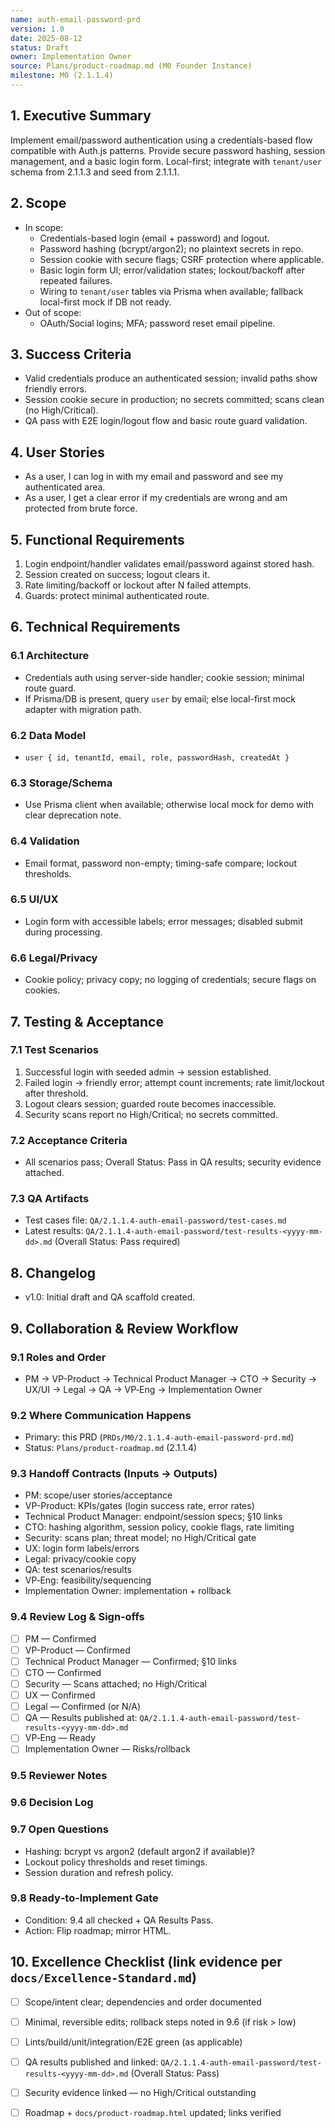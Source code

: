 ```yaml
---
name: auth-email-password-prd
version: 1.0
date: 2025-08-12
status: Draft
owner: Implementation Owner
source: Plans/product-roadmap.md (M0 Founder Instance)
milestone: M0 (2.1.1.4)
---
```


<a id="sec-1"></a>
## 1. Executive Summary

Implement email/password authentication using a credentials-based flow compatible with Auth.js patterns. Provide secure password hashing, session management, and a basic login form. Local-first; integrate with `tenant/user` schema from 2.1.1.3 and seed from 2.1.1.1.

<a id="sec-2"></a>
## 2. Scope
- In scope:
  - Credentials-based login (email + password) and logout.
  - Password hashing (bcrypt/argon2); no plaintext secrets in repo.
  - Session cookie with secure flags; CSRF protection where applicable.
  - Basic login form UI; error/validation states; lockout/backoff after repeated failures.
  - Wiring to `tenant/user` tables via Prisma when available; fallback local-first mock if DB not ready.
- Out of scope:
  - OAuth/Social logins; MFA; password reset email pipeline.

<a id="sec-3"></a>
## 3. Success Criteria
- Valid credentials produce an authenticated session; invalid paths show friendly errors.
- Session cookie secure in production; no secrets committed; scans clean (no High/Critical).
- QA pass with E2E login/logout flow and basic route guard validation.

<a id="sec-4"></a>
## 4. User Stories
- As a user, I can log in with my email and password and see my authenticated area.
- As a user, I get a clear error if my credentials are wrong and am protected from brute force.

<a id="sec-5"></a>
## 5. Functional Requirements
1. Login endpoint/handler validates email/password against stored hash.
2. Session created on success; logout clears it.
3. Rate limiting/backoff or lockout after N failed attempts.
4. Guards: protect minimal authenticated route.

<a id="sec-6"></a>
## 6. Technical Requirements

<a id="sec-6-1"></a>
### 6.1 Architecture
- Credentials auth using server-side handler; cookie session; minimal route guard.
- If Prisma/DB is present, query `user` by email; else local-first mock adapter with migration path.

<a id="sec-6-2"></a>
### 6.2 Data Model
- `user { id, tenantId, email, role, passwordHash, createdAt }`

<a id="sec-6-3"></a>
### 6.3 Storage/Schema
- Use Prisma client when available; otherwise local mock for demo with clear deprecation note.

<a id="sec-6-4"></a>
### 6.4 Validation
- Email format, password non-empty; timing-safe compare; lockout thresholds.

<a id="sec-6-5"></a>
### 6.5 UI/UX
- Login form with accessible labels; error messages; disabled submit during processing.

<a id="sec-6-6"></a>
### 6.6 Legal/Privacy
- Cookie policy; privacy copy; no logging of credentials; secure flags on cookies.

<a id="sec-7"></a>
## 7. Testing & Acceptance

<a id="sec-7-1"></a>
### 7.1 Test Scenarios
1. Successful login with seeded admin → session established.
2. Failed login → friendly error; attempt count increments; rate limit/lockout after threshold.
3. Logout clears session; guarded route becomes inaccessible.
4. Security scans report no High/Critical; no secrets committed.

<a id="sec-7-2"></a>
### 7.2 Acceptance Criteria
- All scenarios pass; Overall Status: Pass in QA results; security evidence attached.

<a id="sec-7-3"></a>
### 7.3 QA Artifacts
- Test cases file: `QA/2.1.1.4-auth-email-password/test-cases.md`
- Latest results: `QA/2.1.1.4-auth-email-password/test-results-<yyyy-mm-dd>.md` (Overall Status: Pass required)

<a id="sec-8"></a>
## 8. Changelog
- v1.0: Initial draft and QA scaffold created.

<a id="sec-9"></a>
## 9. Collaboration & Review Workflow

<a id="sec-9-1"></a>
### 9.1 Roles and Order
- PM → VP-Product → Technical Product Manager → CTO → Security → UX/UI → Legal → QA → VP‑Eng → Implementation Owner

<a id="sec-9-2"></a>
### 9.2 Where Communication Happens
- Primary: this PRD (`PRDs/M0/2.1.1.4-auth-email-password-prd.md`)
- Status: `Plans/product-roadmap.md` (2.1.1.4)

<a id="sec-9-3"></a>
### 9.3 Handoff Contracts (Inputs → Outputs)
- PM: scope/user stories/acceptance
- VP-Product: KPIs/gates (login success rate, error rates)
- Technical Product Manager: endpoint/session specs; §10 links
- CTO: hashing algorithm, session policy, cookie flags, rate limiting
- Security: scans plan; threat model; no High/Critical gate
- UX: login form labels/errors
- Legal: privacy/cookie copy
- QA: test scenarios/results
- VP‑Eng: feasibility/sequencing
- Implementation Owner: implementation + rollback

<a id="sec-9-4"></a>
### 9.4 Review Log & Sign‑offs
- [ ] PM — Confirmed
- [ ] VP-Product — Confirmed
- [ ] Technical Product Manager — Confirmed; §10 links
- [ ] CTO — Confirmed
- [ ] Security — Scans attached; no High/Critical
- [ ] UX — Confirmed
- [ ] Legal — Confirmed (or N/A)
- [ ] QA — Results published at: `QA/2.1.1.4-auth-email-password/test-results-<yyyy-mm-dd>.md`
- [ ] VP‑Eng — Ready
- [ ] Implementation Owner — Risks/rollback

<a id="sec-9-5"></a>
### 9.5 Reviewer Notes

<a id="sec-9-6"></a>
### 9.6 Decision Log

<a id="sec-9-7"></a>
### 9.7 Open Questions
- Hashing: bcrypt vs argon2 (default argon2 if available)?
- Lockout policy thresholds and reset timings.
- Session duration and refresh policy.

<a id="sec-9-8"></a>
### 9.8 Ready‑to‑Implement Gate
- Condition: 9.4 all checked + QA Results Pass.
- Action: Flip roadmap; mirror HTML.

<a id="sec-10"></a>
## 10. Excellence Checklist (link evidence per `docs/Excellence-Standard.md`)
- [ ] Scope/intent clear; dependencies and order documented
- [ ] Minimal, reversible edits; rollback steps noted in 9.6 (if risk > low)
- [ ] Lints/build/unit/integration/E2E green (as applicable)
- [ ] QA results published and linked: `QA/2.1.1.4-auth-email-password/test-results-<yyyy-mm-dd>.md` (Overall Status: Pass)
- [ ] Security evidence linked — no High/Critical outstanding
- [ ] Roadmap + `docs/product-roadmap.html` updated; links verified


